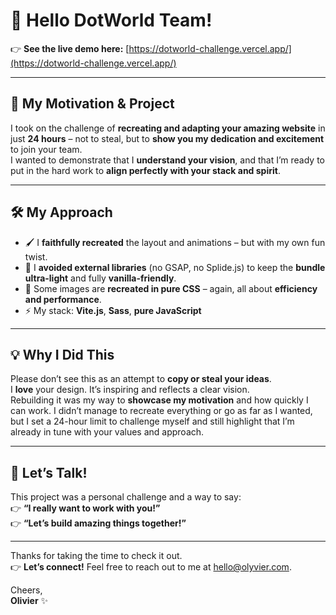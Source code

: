 # 👋 Hello DotWorld Team!

👉 **See the live demo here:** [https://dotworld-challenge.vercel.app/](https://dotworld-challenge.vercel.app/)

---

## 🚀 My Motivation & Project

I took on the challenge of **recreating and adapting your amazing website** in just **24 hours** – not to steal, but to **show you my dedication and excitement** to join your team.  
I wanted to demonstrate that I **understand your vision**, and that I’m ready to put in the hard work to **align perfectly with your stack and spirit**.

---

## 🛠️ My Approach

- 🖌️ I **faithfully recreated** the layout and animations – but with my own fun twist.
- 🚫 I **avoided external libraries** (no GSAP, no Splide.js) to keep the **bundle ultra-light** and fully **vanilla-friendly**.
- 🎨 Some images are **recreated in pure CSS** – again, all about **efficiency and performance**.
- ⚡️ My stack: **Vite.js**, **Sass**, **pure JavaScript**

---

## 💡 Why I Did This

Please don’t see this as an attempt to **copy or steal your ideas**.  
I **love** your design. It’s inspiring and reflects a clear vision.  
Rebuilding it was my way to **showcase my motivation** and how quickly I can work. I didn’t manage to recreate everything or go as far as I wanted, but I set a 24-hour limit to challenge myself and still highlight that I’m already in tune with your values and approach.

---

## 🙌 Let’s Talk!

This project was a personal challenge and a way to say:  
👉 **“I really want to work with you!”**  
👉 **“Let’s build amazing things together!”**

---

Thanks for taking the time to check it out.  
👉 **Let’s connect!** Feel free to reach out to me at [hello@olyvier.com](mailto:hello@olyvier.com).

Cheers,  
**Olivier** ✨

